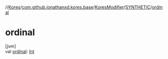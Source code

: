 //[Kores](../../../../index.md)/[com.github.jonathanxd.kores.base](../../index.md)/[KoresModifier](../index.md)/[SYNTHETIC](index.md)/[ordinal](ordinal.md)

# ordinal

[jvm]\
val [ordinal](ordinal.md): [Int](https://kotlinlang.org/api/latest/jvm/stdlib/kotlin/-int/index.html)
